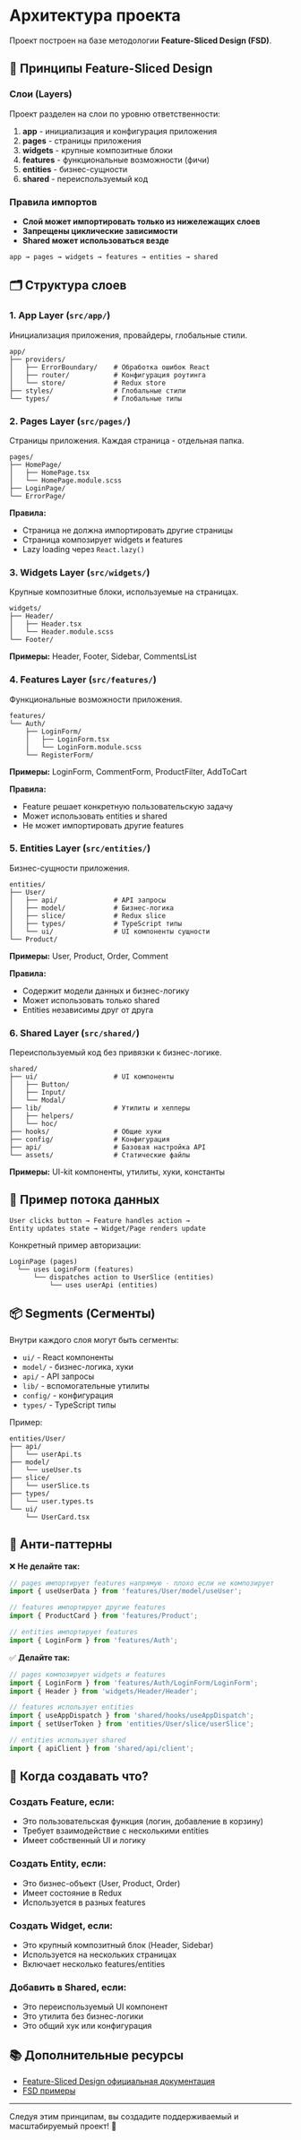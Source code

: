 # Архитектура проекта

Проект построен на базе методологии **Feature-Sliced Design (FSD)**.

## 📐 Принципы Feature-Sliced Design

### Слои (Layers)

Проект разделен на слои по уровню ответственности:

1. **app** - инициализация и конфигурация приложения
2. **pages** - страницы приложения
3. **widgets** - крупные композитные блоки
4. **features** - функциональные возможности (фичи)
5. **entities** - бизнес-сущности
6. **shared** - переиспользуемый код

### Правила импортов

- **Слой может импортировать только из нижележащих слоев**
- **Запрещены циклические зависимости**
- **Shared может использоваться везде**

```
app → pages → widgets → features → entities → shared
```

## 🗂 Структура слоев

### 1. App Layer (`src/app/`)

Инициализация приложения, провайдеры, глобальные стили.

```
app/
├── providers/
│   ├── ErrorBoundary/    # Обработка ошибок React
│   ├── router/           # Конфигурация роутинга
│   └── store/            # Redux store
├── styles/               # Глобальные стили
└── types/                # Глобальные типы
```

### 2. Pages Layer (`src/pages/`)

Страницы приложения. Каждая страница - отдельная папка.

```
pages/
├── HomePage/
│   ├── HomePage.tsx
│   └── HomePage.module.scss
├── LoginPage/
└── ErrorPage/
```

**Правила:**
- Страница не должна импортировать другие страницы
- Страница композирует widgets и features
- Lazy loading через `React.lazy()`

### 3. Widgets Layer (`src/widgets/`)

Крупные композитные блоки, используемые на страницах.

```
widgets/
├── Header/
│   ├── Header.tsx
│   └── Header.module.scss
└── Footer/
```

**Примеры:** Header, Footer, Sidebar, CommentsList

### 4. Features Layer (`src/features/`)

Функциональные возможности приложения.

```
features/
└── Auth/
    ├── LoginForm/
    │   ├── LoginForm.tsx
    │   └── LoginForm.module.scss
    └── RegisterForm/
```

**Примеры:** LoginForm, CommentForm, ProductFilter, AddToCart

**Правила:**
- Feature решает конкретную пользовательскую задачу
- Может использовать entities и shared
- Не может импортировать другие features

### 5. Entities Layer (`src/entities/`)

Бизнес-сущности приложения.

```
entities/
├── User/
│   ├── api/              # API запросы
│   ├── model/            # Бизнес-логика
│   ├── slice/            # Redux slice
│   ├── types/            # TypeScript типы
│   └── ui/               # UI компоненты сущности
└── Product/
```

**Примеры:** User, Product, Order, Comment

**Правила:**
- Содержит модели данных и бизнес-логику
- Может использовать только shared
- Entities независимы друг от друга

### 6. Shared Layer (`src/shared/`)

Переиспользуемый код без привязки к бизнес-логике.

```
shared/
├── ui/                   # UI компоненты
│   ├── Button/
│   ├── Input/
│   └── Modal/
├── lib/                  # Утилиты и хелперы
│   ├── helpers/
│   └── hoc/
├── hooks/                # Общие хуки
├── config/               # Конфигурация
├── api/                  # Базовая настройка API
└── assets/               # Статические файлы
```

**Примеры:** UI-kit компоненты, утилиты, хуки, константы

## 🔄 Пример потока данных

```
User clicks button → Feature handles action →
Entity updates state → Widget/Page renders update
```

Конкретный пример авторизации:

```
LoginPage (pages)
  └── uses LoginForm (features)
      └── dispatches action to UserSlice (entities)
          └── uses userApi (entities)
```

## 📦 Segments (Сегменты)

Внутри каждого слоя могут быть сегменты:

- `ui/` - React компоненты
- `model/` - бизнес-логика, хуки
- `api/` - API запросы
- `lib/` - вспомогательные утилиты
- `config/` - конфигурация
- `types/` - TypeScript типы

Пример:

```
entities/User/
├── api/
│   └── userApi.ts
├── model/
│   └── useUser.ts
├── slice/
│   └── userSlice.ts
├── types/
│   └── user.types.ts
└── ui/
    └── UserCard.tsx
```

## 🚫 Анти-паттерны

❌ **Не делайте так:**

```typescript
// pages импортирует features напрямую - плохо если не композирует
import { useUserData } from 'features/User/model/useUser';

// features импортирует другие features
import { ProductCard } from 'features/Product';

// entities импортирует features
import { LoginForm } from 'features/Auth';
```

✅ **Делайте так:**

```typescript
// pages композирует widgets и features
import { LoginForm } from 'features/Auth/LoginForm/LoginForm';
import { Header } from 'widgets/Header/Header';

// features использует entities
import { useAppDispatch } from 'shared/hooks/useAppDispatch';
import { setUserToken } from 'entities/User/slice/userSlice';

// entities использует shared
import { apiClient } from 'shared/api/client';
```

## 🎯 Когда создавать что?

### Создать Feature, если:
- Это пользовательская функция (логин, добавление в корзину)
- Требует взаимодействие с несколькими entities
- Имеет собственный UI и логику

### Создать Entity, если:
- Это бизнес-объект (User, Product, Order)
- Имеет состояние в Redux
- Используется в разных features

### Создать Widget, если:
- Это крупный композитный блок (Header, Sidebar)
- Используется на нескольких страницах
- Включает несколько features/entities

### Добавить в Shared, если:
- Это переиспользуемый UI компонент
- Это утилита без бизнес-логики
- Это общий хук или конфигурация

## 📚 Дополнительные ресурсы

- [Feature-Sliced Design официальная документация](https://feature-sliced.design/)
- [FSD примеры](https://github.com/feature-sliced/examples)

---

Следуя этим принципам, вы создадите поддерживаемый и масштабируемый проект! 🚀
